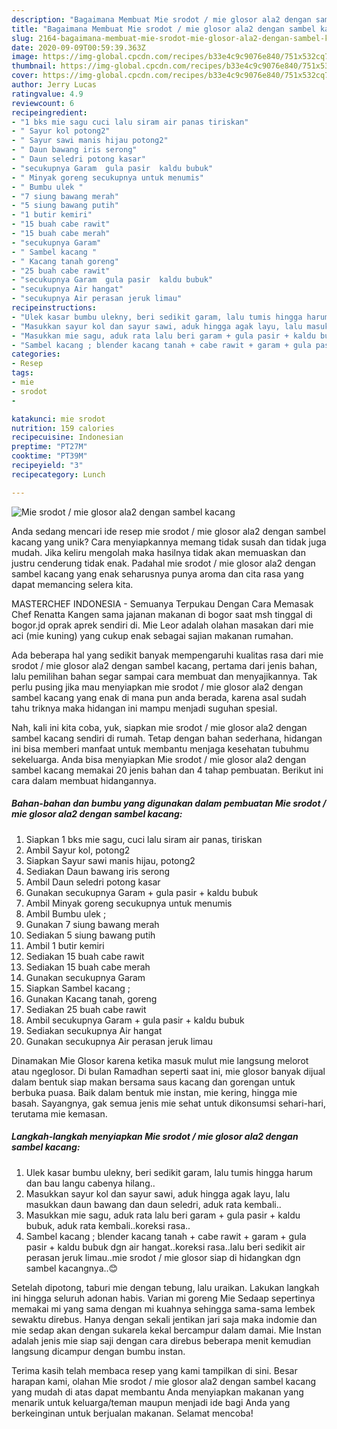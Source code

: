 ```yaml
---
description: "Bagaimana Membuat Mie srodot / mie glosor ala2 dengan sambel kacang Anti Gagal"
title: "Bagaimana Membuat Mie srodot / mie glosor ala2 dengan sambel kacang Anti Gagal"
slug: 2164-bagaimana-membuat-mie-srodot-mie-glosor-ala2-dengan-sambel-kacang-anti-gagal
date: 2020-09-09T00:59:39.363Z
image: https://img-global.cpcdn.com/recipes/b33e4c9c9076e840/751x532cq70/mie-srodot-mie-glosor-ala2-dengan-sambel-kacang-foto-resep-utama.jpg
thumbnail: https://img-global.cpcdn.com/recipes/b33e4c9c9076e840/751x532cq70/mie-srodot-mie-glosor-ala2-dengan-sambel-kacang-foto-resep-utama.jpg
cover: https://img-global.cpcdn.com/recipes/b33e4c9c9076e840/751x532cq70/mie-srodot-mie-glosor-ala2-dengan-sambel-kacang-foto-resep-utama.jpg
author: Jerry Lucas
ratingvalue: 4.9
reviewcount: 6
recipeingredient:
- "1 bks mie sagu cuci lalu siram air panas tiriskan"
- " Sayur kol potong2"
- " Sayur sawi manis hijau potong2"
- " Daun bawang iris serong"
- " Daun seledri potong kasar"
- "secukupnya Garam  gula pasir  kaldu bubuk"
- " Minyak goreng secukupnya untuk menumis"
- " Bumbu ulek "
- "7 siung bawang merah"
- "5 siung bawang putih"
- "1 butir kemiri"
- "15 buah cabe rawit"
- "15 buah cabe merah"
- "secukupnya Garam"
- " Sambel kacang "
- " Kacang tanah goreng"
- "25 buah cabe rawit"
- "secukupnya Garam  gula pasir  kaldu bubuk"
- "secukupnya Air hangat"
- "secukupnya Air perasan jeruk limau"
recipeinstructions:
- "Ulek kasar bumbu ulekny, beri sedikit garam, lalu tumis hingga harum dan bau langu cabenya hilang.."
- "Masukkan sayur kol dan sayur sawi, aduk hingga agak layu, lalu masukkan daun bawang dan daun seledri, aduk rata kembali.."
- "Masukkan mie sagu, aduk rata lalu beri garam + gula pasir + kaldu bubuk, aduk rata kembali..koreksi rasa.."
- "Sambel kacang ; blender kacang tanah + cabe rawit + garam + gula pasir + kaldu bubuk dgn air hangat..koreksi rasa..lalu beri sedikit air perasan jeruk limau..mie srodot / mie glosor siap di hidangkan dgn sambel kacangnya..😊"
categories:
- Resep
tags:
- mie
- srodot
- 

katakunci: mie srodot  
nutrition: 159 calories
recipecuisine: Indonesian
preptime: "PT27M"
cooktime: "PT39M"
recipeyield: "3"
recipecategory: Lunch

---
```



![Mie srodot / mie glosor ala2 dengan sambel kacang](https://img-global.cpcdn.com/recipes/b33e4c9c9076e840/751x532cq70/mie-srodot-mie-glosor-ala2-dengan-sambel-kacang-foto-resep-utama.jpg)

Anda sedang mencari ide resep mie srodot / mie glosor ala2 dengan sambel kacang yang unik? Cara menyiapkannya memang tidak susah dan tidak juga mudah. Jika keliru mengolah maka hasilnya tidak akan memuaskan dan justru cenderung tidak enak. Padahal mie srodot / mie glosor ala2 dengan sambel kacang yang enak seharusnya punya aroma dan cita rasa yang dapat memancing selera kita.

MASTERCHEF INDONESIA - Semuanya Terpukau Dengan Cara Memasak Chef Renatta Kangen sama jajanan makanan di bogor saat msh tinggal di bogor.jd oprak aprek sendiri di. Mie Leor adalah olahan masakan dari mie aci (mie kuning) yang cukup enak sebagai sajian makanan rumahan.

Ada beberapa hal yang sedikit banyak mempengaruhi kualitas rasa dari mie srodot / mie glosor ala2 dengan sambel kacang, pertama dari jenis bahan, lalu pemilihan bahan segar sampai cara membuat dan menyajikannya. Tak perlu pusing jika mau menyiapkan mie srodot / mie glosor ala2 dengan sambel kacang yang enak di mana pun anda berada, karena asal sudah tahu triknya maka hidangan ini mampu menjadi suguhan spesial.


Nah, kali ini kita coba, yuk, siapkan mie srodot / mie glosor ala2 dengan sambel kacang sendiri di rumah. Tetap dengan bahan sederhana, hidangan ini bisa memberi manfaat untuk membantu menjaga kesehatan tubuhmu sekeluarga. Anda bisa menyiapkan Mie srodot / mie glosor ala2 dengan sambel kacang memakai 20 jenis bahan dan 4 tahap pembuatan. Berikut ini cara dalam membuat hidangannya.

<!--inarticleads1-->

##### Bahan-bahan dan bumbu yang digunakan dalam pembuatan Mie srodot / mie glosor ala2 dengan sambel kacang:

1. Siapkan 1 bks mie sagu, cuci lalu siram air panas, tiriskan
1. Ambil  Sayur kol, potong2
1. Siapkan  Sayur sawi manis hijau, potong2
1. Sediakan  Daun bawang iris serong
1. Ambil  Daun seledri potong kasar
1. Gunakan secukupnya Garam + gula pasir + kaldu bubuk
1. Ambil  Minyak goreng secukupnya untuk menumis
1. Ambil  Bumbu ulek ;
1. Gunakan 7 siung bawang merah
1. Sediakan 5 siung bawang putih
1. Ambil 1 butir kemiri
1. Sediakan 15 buah cabe rawit
1. Sediakan 15 buah cabe merah
1. Gunakan secukupnya Garam
1. Siapkan  Sambel kacang ;
1. Gunakan  Kacang tanah, goreng
1. Sediakan 25 buah cabe rawit
1. Ambil secukupnya Garam + gula pasir + kaldu bubuk
1. Sediakan secukupnya Air hangat
1. Gunakan secukupnya Air perasan jeruk limau


Dinamakan Mie Glosor karena ketika masuk mulut mie langsung melorot atau ngeglosor. Di bulan Ramadhan seperti saat ini, mie glosor banyak dijual dalam bentuk siap makan bersama saus kacang dan gorengan untuk berbuka puasa. Baik dalam bentuk mie instan, mie kering, hingga mie basah. Sayangnya, gak semua jenis mie sehat untuk dikonsumsi sehari-hari, terutama mie kemasan. 

<!--inarticleads2-->

##### Langkah-langkah menyiapkan Mie srodot / mie glosor ala2 dengan sambel kacang:

1. Ulek kasar bumbu ulekny, beri sedikit garam, lalu tumis hingga harum dan bau langu cabenya hilang..
1. Masukkan sayur kol dan sayur sawi, aduk hingga agak layu, lalu masukkan daun bawang dan daun seledri, aduk rata kembali..
1. Masukkan mie sagu, aduk rata lalu beri garam + gula pasir + kaldu bubuk, aduk rata kembali..koreksi rasa..
1. Sambel kacang ; blender kacang tanah + cabe rawit + garam + gula pasir + kaldu bubuk dgn air hangat..koreksi rasa..lalu beri sedikit air perasan jeruk limau..mie srodot / mie glosor siap di hidangkan dgn sambel kacangnya..😊


Setelah dipotong, taburi mie dengan tebung, lalu uraikan. Lakukan langkah ini hingga seluruh adonan habis. Varian mi goreng Mie Sedaap sepertinya memakai mi yang sama dengan mi kuahnya sehingga sama-sama lembek sewaktu direbus. Hanya dengan sekali jentikan jari saja maka indomie dan mie sedap akan dengan sukarela kekal bercampur dalam damai. Mie Instan adalah jenis mie siap saji dengan cara direbus beberapa menit kemudian langsung dicampur dengan bumbu instan. 

Terima kasih telah membaca resep yang kami tampilkan di sini. Besar harapan kami, olahan Mie srodot / mie glosor ala2 dengan sambel kacang yang mudah di atas dapat membantu Anda menyiapkan makanan yang menarik untuk keluarga/teman maupun menjadi ide bagi Anda yang berkeinginan untuk berjualan makanan. Selamat mencoba!
